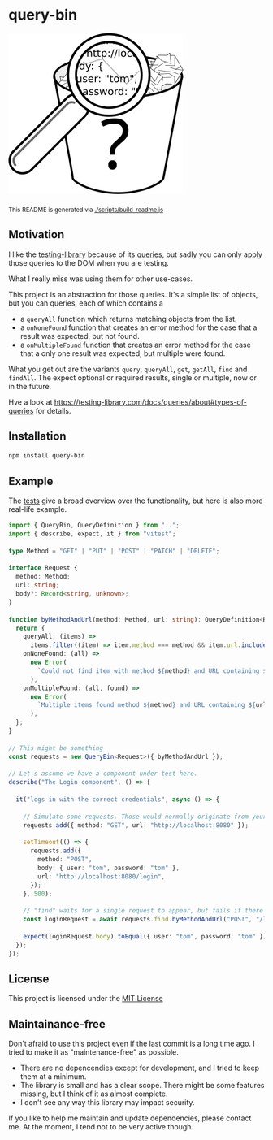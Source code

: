 
# query-bin

![logo](./artwork/query-bin.svg)

<sub>This README is generated via [./scripts/build-readme.js](./scripts/build-readme.js)</sub>

## Motivation

I like the [testing-library](https://testing-library.com/) because of its [queries](https://testing-library.com/docs/queries/about#types-of-queries),
but sadly you can only apply those queries to the DOM when you are testing.

What I really miss was using them for other use-cases.

This project is an abstraction for those queries. It's a simple list of objects, but you can queries, each of which contains a

* a `queryAll` function which returns matching objects from the list.
* a `onNoneFound` function that creates an error method for the case that a result was expected, but not found.
* a `onMultipleFound` function that creates an error method for the case that a only one result was expected, but multiple were found.

What you get out are the variants `query`, `queryAll`, `get`, `getAll`, `find` and `findAll`. The expect
optional or required results, single or multiple, now or in the future.

Hve a look at https://testing-library.com/docs/queries/about#types-of-queries for details.

## Installation

```bash
npm install query-bin
```

## Example 

The [tests](./src/QueryBin.test.ts) give a broad overview over the functionality, but here is also more real-life
example.

```typescript
import { QueryBin, QueryDefinition } from "..";
import { describe, expect, it } from "vitest";

type Method = "GET" | "PUT" | "POST" | "PATCH" | "DELETE";

interface Request {
  method: Method;
  url: string;
  body?: Record<string, unknown>;
}

function byMethodAndUrl(method: Method, url: string): QueryDefinition<Request> {
  return {
    queryAll: (items) =>
      items.filter((item) => item.method === method && item.url.includes(url)),
    onNoneFound: (all) =>
      new Error(
        `Could not find item with method ${method} and URL containing ${url}. All requests:\n\n${JSON.stringify(all, null, 2)}`,
      ),
    onMultipleFound: (all, found) =>
      new Error(
        `Multiple items found method ${method} and URL containing ${url}. Found:\n\n${JSON.stringify(found, null, 2)}`,
      ),
  };
}

// This might be something
const requests = new QueryBin<Request>({ byMethodAndUrl });

// Let's assume we have a component under test here.
describe("The Login component", () => {

  it("logs in with the correct credentials", async () => {

    // Simulate some requests. Those would normally originate from your component
    requests.add({ method: "GET", url: "http://localhost:8080" });

    setTimeout(() => {
      requests.add({
        method: "POST",
        body: { user: "tom", password: "tom" },
        url: "http://localhost:8080/login",
      });
    }, 500);

    // "find" waits for a single request to appear, but fails if there have been multiple requests
    const loginRequest = await requests.find.byMethodAndUrl("POST", "/login");

    expect(loginRequest.body).toEqual({ user: "tom", password: "tom" });
  });
});

```

## License

This project is licensed under the [MIT License](./LICENSE)

## Maintainance-free

Don't afraid to use this project even if the last commit is a long time ago. I tried to make it as "maintenance-free" as possible.

* There are no depencendies except for development, and I tried to keep them at a minimum.
* The library is small and has a clear scope. There might be some features missing, but I think of it as almost complete.
* I don't see any way this library may impact security.

If you like to help me maintain and update dependencies, please contact me. At the moment, I tend not to be very active 
though.

